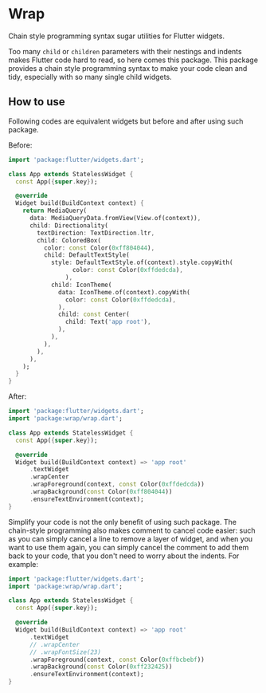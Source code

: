 # Wrap

Chain style programming syntax sugar utilities for Flutter widgets.

Too many `child` or `children` parameters with their nestings and indents
makes Flutter code hard to read, so here comes this package.
This package provides a chain style programming syntax
to make your code clean and tidy,
especially with so many single child widgets.

## How to use

Following codes are equivalent widgets but
before and after using such package.

Before:

```dart
import 'package:flutter/widgets.dart';

class App extends StatelessWidget {
  const App({super.key});

  @override
  Widget build(BuildContext context) {
    return MediaQuery(
      data: MediaQueryData.fromView(View.of(context)),
      child: Directionality(
        textDirection: TextDirection.ltr,
        child: ColoredBox(
          color: const Color(0xff804044),
          child: DefaultTextStyle(
            style: DefaultTextStyle.of(context).style.copyWith(
                  color: const Color(0xffdedcda),
                ),
            child: IconTheme(
              data: IconTheme.of(context).copyWith(
                color: const Color(0xffdedcda),
              ),
              child: const Center(
                child: Text('app root'),
              ),
            ),
          ),
        ),
      ),
    );
  }
}

```

After:

```dart
import 'package:flutter/widgets.dart';
import 'package:wrap/wrap.dart';

class App extends StatelessWidget {
  const App({super.key});

  @override
  Widget build(BuildContext context) => 'app root'
      .textWidget
      .wrapCenter
      .wrapForeground(context, const Color(0xffdedcda))
      .wrapBackground(const Color(0xff804044))
      .ensureTextEnvironment(context);
}
```

Simplify your code is not the only benefit of using such package.
The chain-style programming also makes comment to cancel code easier:
such as you can simply cancel a line to remove a layer of widget,
and when you want to use them again, you can simply cancel the comment
to add them back to your code, that you don't need to worry about the indents.
For example:

```dart
import 'package:flutter/widgets.dart';
import 'package:wrap/wrap.dart';

class App extends StatelessWidget {
  const App({super.key});

  @override
  Widget build(BuildContext context) => 'app root'
      .textWidget
      // .wrapCenter
      // .wrapFontSize(23)
      .wrapForeground(context, const Color(0xffbcbebf))
      .wrapBackground(const Color(0xff232425))
      .ensureTextEnvironment(context);
}
```
